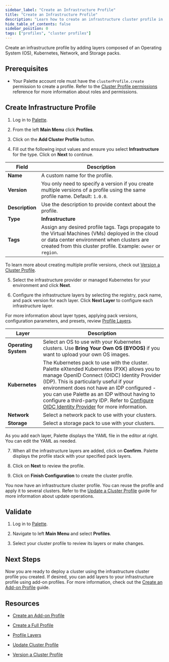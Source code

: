 ```yaml
---
sidebar_label: "Create an Infrastructure Profile"
title: "Create an Infrastructure Profile"
description: "Learn how to create an infrastructure cluster profile in Palette."
hide_table_of_contents: false
sidebar_position: 0
tags: ["profiles", "cluster profiles"]
---
```


Create an infrastructure profile by adding layers composed of an Operating System (OS), Kubernetes, Network, and Storage
packs.

## Prerequisites

- Your Palette account role must have the `clusterProfile.create` permission to create a profile. Refer to the
  [Cluster Profile permissions](../../../user-management/palette-rbac/project-scope-roles-permissions.md#cluster-profile-admin)
  reference for more information about roles and permissions.

## Create Infrastructure Profile

1. Log in to [Palette](https://console.spectrocloud.com/).

2. From the left **Main Menu** click **Profiles**.

3. Click on the **Add Cluster Profile** button.

4. Fill out the following input values and ensure you select **Infrastructure** for the type. Click on **Next** to
   continue.

| **Field**       | **Description**                                                                                                                                                                                                   |
| --------------- | ----------------------------------------------------------------------------------------------------------------------------------------------------------------------------------------------------------------- |
| **Name**        | A custom name for the profile.                                                                                                                                                                                    |
| **Version**     | You only need to specify a version if you create multiple versions of a profile using the same profile name. Default: `1.0.0`.                                                                                    |
| **Description** | Use the description to provide context about the profile.                                                                                                                                                         |
| **Type**        | **Infrastructure**                                                                                                                                                                                                |
| **Tags**        | Assign any desired profile tags. Tags propagate to the Virtual Machines (VMs) deployed in the cloud or data center environment when clusters are created from this cluster profile. Example: `owner` or `region`. |

To learn more about creating multiple profile versions, check out
[Version a Cluster Profile](../modify-cluster-profiles/version-cluster-profile.md).

5. Select the infrastructure provider or managed Kubernetes for your environment and click **Next**.

6. Configure the infrastructure layers by selecting the registry, pack name, and pack version for each layer. Click
   **Next Layer** to configure each infrastructure layer.

For more information about layer types, applying pack versions, configuration parameters, and presets, review
[Profile Layers](../cluster-profiles.md#profile-layers).

| **Layer**            | **Description**                                                                                                                                                                                                                                                                                                                                                                                                                                           |
| -------------------- | --------------------------------------------------------------------------------------------------------------------------------------------------------------------------------------------------------------------------------------------------------------------------------------------------------------------------------------------------------------------------------------------------------------------------------------------------------- |
| **Operating System** | Select an OS to use with your Kubernetes clusters. Use **Bring Your Own OS (BYOOS)** if you want to upload your own OS images.                                                                                                                                                                                                                                                                                                                            |
| **Kubernetes**       | The Kubernetes pack to use with the cluster. Palette eXtended Kubernetes (PXK) allows you to manage OpenID Connect (OIDC) Identity Provider (IDP). This is particularly useful if your environment does not have an IDP configured - you can use Palette as an IDP without having to configure a third-party IDP. Refer to [Configure OIDC Identity Provider](../../../integrations/kubernetes.md#configure-oidc-identity-provider) for more information. |
| **Network**          | Select a network pack to use with your clusters.                                                                                                                                                                                                                                                                                                                                                                                                          |
| **Storage**          | Select a storage pack to use with your clusters.                                                                                                                                                                                                                                                                                                                                                                                                          |

As you add each layer, Palette displays the YAML file in the editor at right. You can edit the YAML as needed.

7. When all the infrastructure layers are added, click on **Confirm**. Palette displays the profile stack with your
   specified pack layers.

8. Click on **Next** to review the profile.

9. Click on **Finish Configuration** to create the cluster profile.

You now have an infrastructure cluster profile. You can reuse the profile and apply it to several clusters. Refer to the
[Update a Cluster Profile](../modify-cluster-profiles/update-cluster-profile.md) guide for more information about update
operations.

## Validate

1. Log in to [Palette](https://console.spectrocloud.com).

2. Navigate to left **Main Menu** and select **Profiles**.

3. Select your cluster profile to review its layers or make changes.

## Next Steps

Now you are ready to deploy a cluster using the infrastructure cluster profile you created. If desired, you can add
layers to your infrastructure profile using add-on profiles. For more information, check out the
[Create an Add-on Profile](../create-cluster-profiles/create-addon-profile/create-addon-profile.md) guide.

## Resources

- [Create an Add-on Profile](../create-cluster-profiles/create-addon-profile/create-addon-profile.md)

- [Create a Full Profile](../create-cluster-profiles/create-full-profile.md)

- [Profile Layers](../cluster-profiles.md#profile-layers)

- [Update Cluster Profile](../modify-cluster-profiles/update-cluster-profile.md)

- [Version a Cluster Profile](../modify-cluster-profiles/version-cluster-profile.md)
